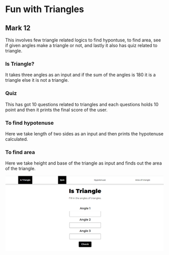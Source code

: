 # Fun with Triangles 

## Mark 12
This involves few triangle related logics to find hypontuse, to find area, see if given angles make a triangle or not, and lastly it also has quiz related to triangle.

### Is Triangle?
It takes three angles as an input and if the sum of the angles is 180 it is a triangle else it is not a triangle.

### Quiz 
This has got 10 questions related to triangles and each questions holds 10 point and then it prints the final score of the user.

### To find hypotenuse
Here we take length of two sides as an input and then prints the hypotenuse calculated.

### To find area 
Here we take height and base of the triangle as input and finds out the area of the triangle.

![image of the website](src/mark12_img.png)